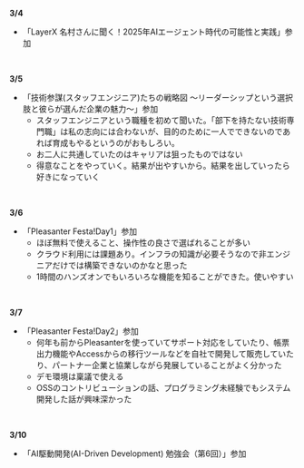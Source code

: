 **3/4**
- 「LayerX 名村さんに聞く！2025年AIエージェント時代の可能性と実践」参加
<br>

**3/5**
- 「技術参謀(スタッフエンジニア)たちの戦略図 〜リーダーシップという選択肢と彼らが選んだ企業の魅力〜」参加
  - スタッフエンジニアという職種を初めて聞いた。「部下を持たない技術専門職」は私の志向には合わないが、目的のために一人でできないのであれば育成もやるというのがおもしろい。
  - お二人に共通していたのはキャリアは狙ったものではない
  - 得意なことをやっていく。結果が出やすいから。結果を出していったら好きになっていく
<br>

**3/6**
- 「Pleasanter Festa!Day1」参加
  - ほぼ無料で使えること、操作性の良さで選ばれることが多い
  - クラウド利用には課題あり。インフラの知識が必要そうなので非エンジニアだけでは構築できないのかなと思った
  - 1時間のハンズオンでもいろいろな機能を知ることができた。使いやすい
<br>

**3/7**
- 「Pleasanter Festa!Day2」参加
  - 何年も前からPleasanterを使っていてサポート対応をしていたり、帳票出力機能やAccessからの移行ツールなどを自社で開発して販売していたり、パートナー企業と協業しながら発展していることがよく分かった
  - デモ環境は稟議で使える
  - OSSのコントリビューションの話、プログラミング未経験でもシステム開発した話が興味深かった
<br>

**3/10**
- 「AI駆動開発(AI-Driven Development) 勉強会（第6回）」参加
<br>

